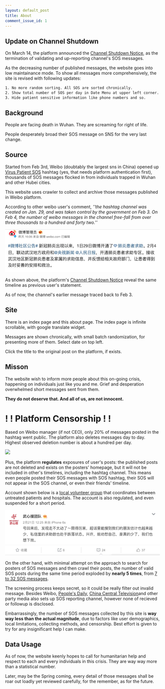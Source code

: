 ```yaml
---
layout: default_post
title: About
comment_issue_id: 1
---
```


## Update on Channel Shutdown

On March 14, the platform announced the [Channel Shutdown Notice](https://m.weibo.cn/status/4482409641153011), as the termination of validating and up-reporting channel's SOS messages. 

As the decreasing number of published messages, the website goes into low maintainance mode. To show all messages more comprehensively, the site is revised with following updates:

	1. No more random sorting. All SOS are sorted chronically.
	2. Show total number of SOS per day in Date Menu at upper left corner.
	3. Hide patient sensitive information like phone numbers and so.


## Background

People are facing death in Wuhan. They are screaming for right of life. 

People desperately broad their SOS message on SNS for the very last change.

## Source

Started from Feb 3rd, Weibo (doubtably the largest sns in China) opened up [Virus Patient SOS](https://huati.weibo.com/6882551) hashtag (yes, that needs platform authentication first), thousands of SOS messages flocked in from individuals trapped in Wuhan and other Hubei cities. 

This website uses crawler to collect and archive those messages published in Weibo platform.

According to other weibo user's comment, _''the hashtag channel was created on Jan. 29, and was taken control by the government on Feb 3. On Feb 4, the number of weibo messages in the channel free-fall from over three thousands to a hundred and  forty two.''_


[![](/assets/start_date.jpg)](/assets/start_date.jpg)

As shown above, the platform's [Channel Shutdown Notice](https://m.weibo.cn/status/4482409641153011) reveal the same timeline as previous user's statement. 

As of now, the channel's earlier message traced back to Feb 3. 

## Site

There is an index page and this about page. The index page is infinite scrollable, with google translate widget.

Messages are shown chronically, with small batch randomization, for presenting more of them. Select date on top left.

Click the title to the original post on the platform, if exists.

## Misson

The website wish to inform more people about this on-going crisis, happening on individuals just like you and me. Grief and desperation overwhelmed short messages sent from them.

__They do not deserve that. And all of us, are not innocent.__

# ! ! Platform Censorship ! !

Based on Weibo manager (if not CEO), only 20% of messages posted in the hashtag went public. The platform also deletes messages day to day. Highest observed deletion number is about a hundred per day.


[![](/assets/supertopic_comments.jpg)](/assets/supertopic_comments.jpg)

Plus, the platform __regulates__ exposures of user's posts: the published posts are not deleted and exists on the posters' homepage, but it will not be included in other's timelines, including the hashtag channel. This means even people posted their SOS messages with SOS hashtag, their SOS will not appear in the SOS channel, or even their friends' timeline. 

Account shown below is a [local volunteer group](https://weibo.com/u/7384348835) that coordinates between untreated patients and hospitals. The account is also regulated, and even suspended for a short period.

[![](/assets/wuxin_volunteers.png)](/assets/wuxin_volunteers.png)

On the other hand, with minimal attempt on the approach to search for posters of SOS messages and then crawl their posts, the number of valid SOS posts during the same time period exploded by __nearly 5 times__, from [7 to 32 SOS messages](/weibo_censor.txt).

The screening process keeps secret, so it could be really filter out invalid message.  Besides Weibo, [People's Daily](https://activity.peopleapp.com/qiuzhutongdao/), [China Central Television](http://itv.cctv.com/form/index/column/cctv_news/config/21120/iid/121795)and other party media also sets up SOS reporting channel, however none of recieved or followup is disclosed.

Embarrassingly, the number of SOS messages collected by this site is __way way less than the actual magnitude__, due to factors like user demographics, local limitations, collecting methods, and censorship. Best effort is given to try for any insignificant help I can make.

## Data Usage

As of now, the website keenly hopes to call for humanitarian help and respect to each and every individuals in this crisis. They are way way more than a statistical number.

Later, may be the Spring coming, every detail of those messages shall be roar out loadly yet reviewed carefully, for the remember, as for the future.

